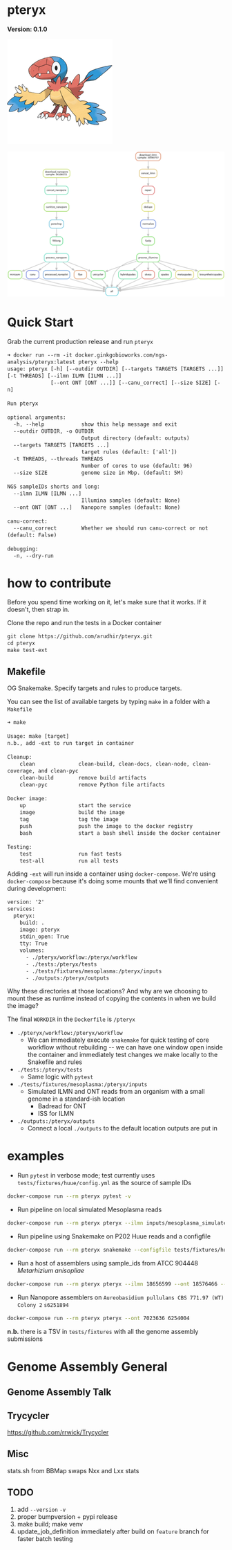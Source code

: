 # pteryx

**Version: 0.1.0**

![](docs/images/archen-small.png)

![](dag.png)

# Quick Start

Grab the current production release and run `pteryx`
```console
➜ docker run --rm -it docker.ginkgobioworks.com/ngs-analysis/pteryx:latest pteryx --help
usage: pteryx [-h] [--outdir OUTDIR] [--targets TARGETS [TARGETS ...]] [-t THREADS] [--ilmn ILMN [ILMN ...]]
              [--ont ONT [ONT ...]] [--canu_correct] [--size SIZE] [-n]

Run pteryx

optional arguments:
  -h, --help            show this help message and exit
  --outdir OUTDIR, -o OUTDIR
                        Output directory (default: outputs)
  --targets TARGETS [TARGETS ...]
                        target rules (default: ['all'])
  -t THREADS, --threads THREADS
                        Number of cores to use (default: 96)
  --size SIZE           genome size in Mbp. (default: 5M)

NGS sampleIDs shorts and long:
  --ilmn ILMN [ILMN ...]
                        Illumina samples (default: None)
  --ont ONT [ONT ...]   Nanopore samples (default: None)

canu-correct:
  --canu_correct        Whether we should run canu-correct or not (default: False)

debugging:
  -n, --dry-run
```

# how to contribute

Before you spend time working on it, let's make sure that it works. If it doesn't, then strap in.

Clone the repo and run the tests in a Docker container
```console
git clone https://github.com/arudhir/pteryx.git
cd pteryx
make test-ext
```

## Makefile

OG Snakemake. Specify targets and rules to produce targets. 

You can see the list of available targets by typing `make` in a folder with a `Makefile`
```console
➜ make

Usage: make [target]
n.b., add -ext to run target in container

Cleanup:
    clean              clean-build, clean-docs, clean-node, clean-coverage, and clean-pyc
    clean-build        remove build artifacts
    clean-pyc          remove Python file artifacts

Docker image:
    up                 start the service
    image              build the image
    tag                tag the image
    push               push the image to the docker registry
    bash               start a bash shell inside the docker container

Testing:
    test               run fast tests
    test-all           run all tests
```

Adding `-ext` will run inside a container using `docker-compose`. We're using `docker-compose` because it's doing some mounts that we'll find convenient during development:
```console
version: '2'
services:
  pteryx:
    build: .
    image: pteryx
    stdin_open: True
    tty: True
    volumes:
      - ./pteryx/workflow:/pteryx/workflow
      - ./tests:/pteryx/tests
      - ./tests/fixtures/mesoplasma:/pteryx/inputs
      - ./outputs:/pteryx/outputs
```
Why these directories at those locations? And why are we choosing to mount these as runtime instead of copying the contents in when we build the image?

The final `WORKDIR` in the `Dockerfile` is `/pteryx`

* `./pteryx/workflow:/pteryx/workflow`
    * We can immediately execute `snakemake` for quick testing of core workflow without rebuilding -- we can have one window open inside the container and immediately test changes we make locally to the Snakefile and rules
* `./tests:/pteryx/tests`
    * Same logic with `pytest`
* `./tests/fixtures/mesoplasma:/pteryx/inputs`
    * Simulated ILMN and ONT reads from an organism with a small genome in a standard-ish location
        * Badread for ONT
        * ISS for ILMN
* `./outputs:/pteryx/outputs`
    * Connect a local `./outputs` to the default location outputs are put in

# examples

* Run `pytest` in verbose mode; test currently uses `tests/fixtures/huue/config.yml` as the source of sample IDs
```bash
docker-compose run --rm pteryx pytest -v
```

* Run pipeline on local simulated Mesoplasma reads
```bash
docker-compose run --rm pteryx pteryx --ilmn inputs/mesoplasma_simulated.1.paired.fq.gz --ont inputs/mesoplasma_simulated.ont.fq.gz
```

* Run pipeline using Snakemake on P202 Huue reads and a configfile
```bash
docker-compose run --rm pteryx snakemake --configfile tests/fixtures/huue/config.yml -j `nproc`
```

* Run a host of assemblers using sample_ids from ATCC 904448 _Metarhizium anisopliae_
```bash
docker-compose run --rm pteryx pteryx --ilmn 18656599 --ont 18576466 --targets skesa flye spades shasta miniasm
```

* Run Nanopore assemblers on `Aureobasidium pullulans CBS 771.97 (WT) Colony 2` `s6251894`
```bash
docker-compose run --rm pteryx pteryx --ont 7023636 6254004
```

**n.b.** there is a TSV in `tests/fixtures` with all the genome assembly submissions

# Genome Assembly General

## Genome Assembly Talk

<redacted>

## Trycycler

https://github.com/rrwick/Trycycler

## Misc

stats.sh from BBMap swaps Nxx and Lxx stats

## TODO
1. add `--version` `-v`
2. proper bumpversion + pypi release
3. make build; make venv
4. update_job_definition immediately after build on `feature` branch for faster batch testing
